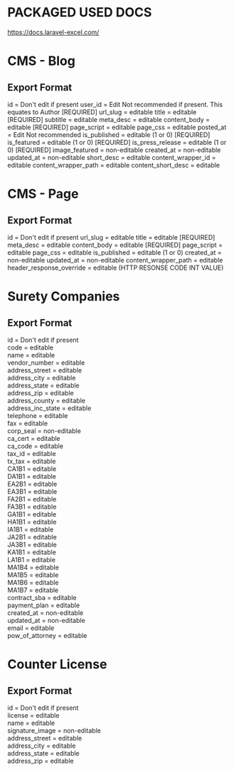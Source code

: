# PACKAGED USED DOCS
https://docs.laravel-excel.com/

# CMS - Blog
## Export Format
id                      = Don't edit if present
user_id                 = Edit Not recommended if present. This equates to Author [REQUIRED]
url_slug                = editable
title                   = editable [REQUIRED]
subtitle                = editable
meta_desc               = editable
content_body            = editable [REQUIRED]
page_script             = editable
page_css                = editable
posted_at               = Edit Not recommended
is_published            = editable (1 or 0) [REQUIRED]
is_featured             = editable (1 or 0) [REQUIRED]
is_press_release        = editable (1 or 0) [REQUIRED]
image_featured          = non-editable
created_at              = non-editable
updated_at              = non-editable
short_desc              = editable
content_wrapper_id      = editable
content_wrapper_path    = editable
content_short_desc      = editable

# CMS - Page
## Export Format
id                        = Don't edit if present
url_slug                  = editable
title                     = editable [REQUIRED]
meta_desc                 = editable
content_body              = editable [REQUIRED]
page_script               = editable
page_css                  = editable
is_published              = editable (1 or 0)
created_at                = non-editable
updated_at                = non-editable
content_wrapper_path      = editable
header_response_override  = editable (HTTP RESONSE CODE INT VALUE)

# Surety Companies
## Export Format
id                = Don't edit if present  
code              = editable  
name              = editable  
vendor_number     = editable  
address_street    = editable  
address_city      = editable  
address_state     = editable  
address_zip       = editable  
address_county    = editable  
address_inc_state = editable  
telephone         = editable  
fax               = editable  
corp_seal         = non-editable  
ca_cert           = editable  
ca_code           = editable  
tax_id            = editable  
tx_tax            = editable  
CA1B1             = editable  
DA1B1             = editable  
EA2B1             = editable  
EA3B1             = editable  
FA2B1             = editable  
FA3B1             = editable  
GA1B1             = editable  
HA1B1             = editable  
IA1B1             = editable  
JA2B1             = editable  
JA3B1             = editable  
KA1B1             = editable  
LA1B1             = editable  
MA1B4             = editable  
MA1B5             = editable  
MA1B6             = editable  
MA1B7             = editable  
contract_sba      = editable  
payment_plan      = editable  
created_at        = non-editable  
updated_at        = non-editable  
email             = editable  
pow_of_attorney   = editable  

# Counter License
## Export Format
id              = Don't edit if present  
license         = editable  
name            = editable  
signature_image = non-editable  
address_street  = editable  
address_city    = editable  
address_state   = editable  
address_zip     = editable  
